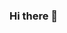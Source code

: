 ### Hi there 👋

<!--
**Okikiola100/Okikiola100** is a ✨ _special_ ✨ repository because its `README.md` (this file) appears on your GitHub profile.

Here are some ideas to get you started:

- 🔭 I’m currently working on ... Becoming a full stack engineer
- 🌱 I’m currently learning ... Software engineering
- 👯 I’m looking to collaborate on ...ALX Software engineering
- 🤔 I’m looking for help with ...My learning progress
- 💬 Ask me about ...Html
- 📫 How to reach me: ...https://www.linkedin.com/in/oladapo-okikiola-854966247
www.twitter.com/oladapookiki1 
- 😄 Pronouns: ...He
- ⚡ Fun fact: ...I am easy to teach
-->

